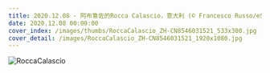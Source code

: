 ```yaml
---
title: 2020.12.08 - 阿布鲁佐的Rocca Calascio，意大利 (© Francesco Russo/eStock Photo)
date: 2020.12.08 00:00:00
cover_index: /images/thumbs/RoccaCalascio_ZH-CN8546031521_533x300.jpg
cover_detail: /images/RoccaCalascio_ZH-CN8546031521_1920x1080.jpg
---
```


![RoccaCalascio](/images/RoccaCalascio_ZH-CN8546031521_1920x1080.jpg)

